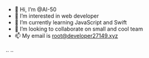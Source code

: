 - 👋 Hi, I’m @AI-50
- 👀 I’m interested in web developer
- 🌱 I’m currently learning JavaScript and Swift
- 💞️ I’m looking to collaborate on small and cool team
- 📫 My email is root@developer27149.xyz

<!---
AI-50/AI-50 is a ✨ special ✨ repository because its `README.md` (this file) appears on your GitHub profile.
You can click the Preview link to take a look at your changes.
--->

..
..
